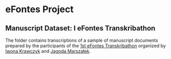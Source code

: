 # eFontes Project
## Manuscript Dataset: I eFontes Transkribathon
The folder contains transcriptions of a sample of manuscript documents prepared by the participants of the [1st eFontes Transkribathon](https://scriptores.pl/efontes/transkribathon/) organized by [Iwona Krawczyk](https://ijppan.pl/pracownicy/iwona-krawczyk/) and [Jagoda Marszałek](https://ijppan.pl/pracownicy/jagoda-marszalek/).
